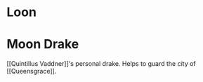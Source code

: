 # Loon
# Moon Drake
[[Quintillus Vaddner]]'s personal drake. Helps to guard the city of [[Queensgrace]].

